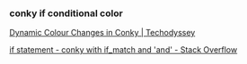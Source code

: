 ### conky if conditional color 


[Dynamic Colour Changes in Conky | Techodyssey](https://jimdean.id.au/2016/01/05/dynamic-colour-changes-in-conky/ "Dynamic Colour Changes in Conky | Techodyssey")



[if statement - conky with if_match and 'and' - Stack Overflow](https://stackoverflow.com/questions/15692990/conky-with-if-match-and-and "if statement - conky with if_match and 'and' - Stack Overflow")


 

```

```
